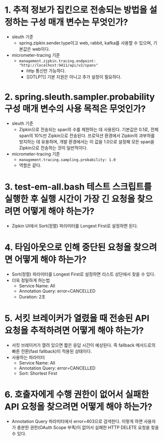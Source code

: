 # 1. 추적 정보가 집킨으로 전송되는 방법을 설정하는 구성 매개 변수는 무엇인가?
- sleuth 기준
	- spring.zipkin.sender.type이고 web, rabbit, kafka를 사용할 수 있으며, 기본값은 web이다.
- micrometer-tracing 기준
	- `management.zipkin.tracing.endpoint: "http://localhost:9411/api/v2/spans"`
		- http 통신만 가능하다.
		- [[OTLP?]] 기본 지원은 아니고 추가 설정이 필요하다.
# 2. spring.sleuth.sampler.probability 구성 매개 변수의 사용 목적은 무엇인가?
- sleuth 기준
	- Zipkin으로 전송되는 span의 수를 제한하는 데 사용된다. 기본값은 0.1로, 전체 span의 10%만 Zipkin으로 전송된다. 프로덕션 환경에서 Zipkin의 과부하를 방지하는 데 유용하며, 개발 환경에서는 이 값을 1.0으로 설정해 모든 span을 Zipkin으로 전송하는 것이 일반적이다.
- micrometer-tracing 기준
	- `management.tracing.sampling.probability: 1.0`
	- 역할은 같다.
# 3. test-em-all.bash 테스트 스크립트를 실행한 후 실행 시간이 가장 긴 요청을 찾으려면 어떻게 해야 하는가?
- Zipkin UI에서 Sort(정렬) 파라미터를 Longest First로 설정하면 된다.
# 4. 타임아웃으로 인해 중단된 요청을 찾으려면 어떻게 해야 하는가?
- Sort(정렬) 파라미터를 Longest First로 설정하면 리스트 상단에서 찾을 수 있다.
- 더욱 정밀하게 하는법
	- Service Name: All
	- Annotation Query: error=CANCELLED
	- Duration: 2초
# 5. 서킷 브레이커가 열렸을 때 전송된 API 요청을 추적하려면 어떻게 해야 하는가?
- 서킷 브레이커가 열려 있으면 짧은 응답 시간이 예상된다. 즉 fallback 메서드로의 빠른 전환(fast fallback)이 적용된 상태이다.
- 사용하는 파라미터
	- Service Name: All
	- Annotation Query: error=CANCELLED
	- Sort: Shortest First
# 6. 호출자에게 수행 권한이 없어서 실패한 API 요청을 찾으려면 어떻게 해야 하는가?
- Annotation Query 파라미터에서 error=403으로 검색한다. 이렇게 하면 사용자가 충분한 권한(OAuth Scope 부족)이 없어서 실패한 HTTP DELETE 요청을 찾을 수 있다.